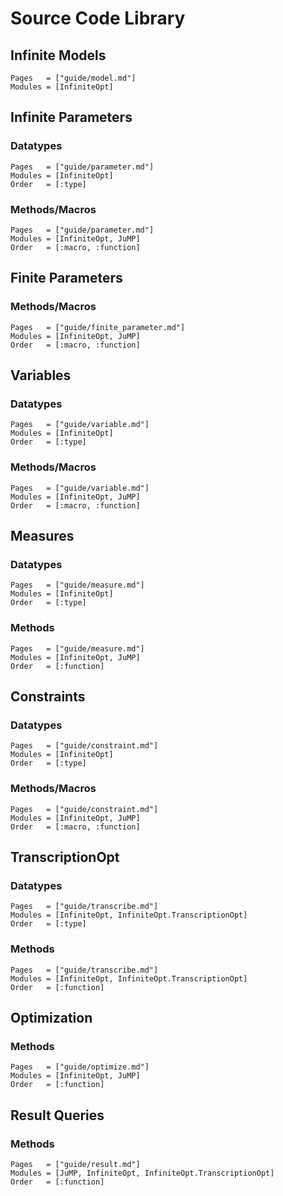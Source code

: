 # Source Code Library

## Infinite Models
```@index
Pages   = ["guide/model.md"]
Modules = [InfiniteOpt]
```

## Infinite Parameters
### Datatypes
```@index
Pages   = ["guide/parameter.md"]
Modules = [InfiniteOpt]
Order   = [:type]
```

### Methods/Macros
```@index
Pages   = ["guide/parameter.md"]
Modules = [InfiniteOpt, JuMP]
Order   = [:macro, :function]
```

## Finite Parameters
### Methods/Macros
```@index
Pages   = ["guide/finite_parameter.md"]
Modules = [InfiniteOpt, JuMP]
Order   = [:macro, :function]
```

## Variables
### Datatypes
```@index
Pages   = ["guide/variable.md"]
Modules = [InfiniteOpt]
Order   = [:type]
```

### Methods/Macros
```@index
Pages   = ["guide/variable.md"]
Modules = [InfiniteOpt, JuMP]
Order   = [:macro, :function]
```

## Measures
### Datatypes
```@index
Pages   = ["guide/measure.md"]
Modules = [InfiniteOpt]
Order   = [:type]
```

### Methods
```@index
Pages   = ["guide/measure.md"]
Modules = [InfiniteOpt, JuMP]
Order   = [:function]
```

## Constraints
### Datatypes
```@index
Pages   = ["guide/constraint.md"]
Modules = [InfiniteOpt]
Order   = [:type]
```

### Methods/Macros
```@index
Pages   = ["guide/constraint.md"]
Modules = [InfiniteOpt, JuMP]
Order   = [:macro, :function]
```

## TranscriptionOpt
### Datatypes
```@index
Pages   = ["guide/transcribe.md"]
Modules = [InfiniteOpt, InfiniteOpt.TranscriptionOpt]
Order   = [:type]
```

### Methods
```@index
Pages   = ["guide/transcribe.md"]
Modules = [InfiniteOpt, InfiniteOpt.TranscriptionOpt]
Order   = [:function]
```

## Optimization
### Methods
```@index
Pages   = ["guide/optimize.md"]
Modules = [InfiniteOpt, JuMP]
Order   = [:function]
```

## Result Queries
### Methods
```@index
Pages   = ["guide/result.md"]
Modules = [JuMP, InfiniteOpt, InfiniteOpt.TranscriptionOpt]
Order   = [:function]
```
